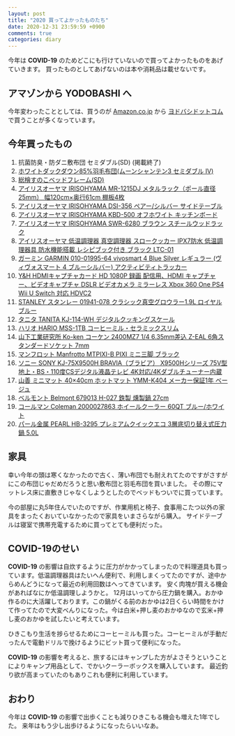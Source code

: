 ```yaml
---
layout: post
title: "2020 買ってよかったものたち"
date: 2020-12-31 23:59:59 +0900
comments: true
categories: diary
---
```


今年は **COVID-19** のためどこにも行けていないので買ってよかったものをあげていきます。
買ったものとしてあげないのは本や消耗品は載せないです。

## アマゾンから YODOBASHI へ

今年変わったこととしては、買うのが [Amazon.co.jp](https://www.amazon.co.jp) から [ヨドバシドットコム](https://www.yodobashi.com) で買うことが多くなっています。

## 今年買ったもの

1. 抗菌防臭・防ダニ敷布団 セミダブル(SD) (掲載終了)
1. [ホワイトダックダウン85%羽毛布団(ムーンシャンテン3 セミダブル IV)](https://www.nitori-net.jp/ec/product/5652818/)
1. [総檜すのこベッドフレーム(SD)](https://www.nitori-net.jp/ec/product/5650120/)
1. [アイリスオーヤマ IRISOHYAMA MR-1215DJ メタルラック（ポール直径25mm） 幅120cm×奥行61cm 棚板4枚](https://www.yodobashi.com/product-detail/100000001001416854/)
1. [アイリスオーヤマ IRISOHYAMA DSI-356 ペアー/シルバー サイドテーブル](https://www.yodobashi.com/product-detail/100000001004140773/)
1. [アイリスオーヤマ IRISOHYAMA KBD-500 オフホワイト キッチンボード](https://www.yodobashi.com/product-detail/100000001004140747/)
1. [アイリスオーヤマ IRISOHYAMA SWR-6280 ブラウン スチールウッドラック](https://www.yodobashi.com/product-detail/100000001004139973/)
1. [アイリスオーヤマ 低温調理器 真空調理器 スロークッカー IPX7防水 低温調理器具 防水機能搭載 レシピブック付き ブラック LTC-01](https://www.amazon.co.jp/gp/product/B07Z5482Y6)
1. [ガーミン GARMIN 010-01995-64 vivosmart 4 Blue Silver レギュラー (ヴィヴォスマート 4 ブルーシルバー) アクティビティトラッカー](https://www.yodobashi.com/product-detail/100000001004098394/)
1. [Y&H HDMIキャプチャカード HD 1080P 録画 配信用、HDMI キャプチャー、ビデオキャプチャ DSLR ビデオカメラ ミラーレス Xbox 360 One PS4 Wii U Switch 対応 HDVC2](https://www.amazon.co.jp/gp/product/B088T5M7GX)
1. [STANLEY スタンレー 01941-078 クラシック真空グロウラー1.9L ロイヤルブルー](https://www.yodobashi.com/product-detail/100000001004239528/)
1. [タニタ TANITA KJ-114-WH デジタルクッキングスケール](https://www.yodobashi.com/product-detail/100000001003817244/)
1. [ハリオ HARIO MSS-1TB コーヒーミル・セラミックスリム](https://www.yodobashi.com/product-detail/100000001002989474/)
1. [山下工業研究所 Ko-ken コーケン 2400MZ7 1/4 6.35mm差込 Z-EAL 6角スタンダードソケット 7mm](https://www.yodobashi.com/product-detail/100000001002595751/)
1. [マンフロット Manfrotto MTPIXI-B PIXI ミニ三脚 ブラック](https://www.yodobashi.com/product-detail/100000001001770635/)
1. [ソニー SONY KJ-75X9500H BRAVIA（ブラビア） X9500Hシリーズ 75V型 地上・BS・110度CSデジタル液晶テレビ 4K対応/4Kダブルチューナー内蔵](https://www.yodobashi.com/product-detail/100000001005568352/)
1. [山善 ミニマット 40×40cm ホットマット YMM-K404 メーカー保証1年 ベージュ](https://www.amazon.co.jp/gp/product/B0145YLQ2C)
1. [ベルモント Belmont 679013 H-027 鉄製 燻製鍋 27cm](https://www.yodobashi.com/product-detail/100000001002232784/)
1. [コールマン Coleman 2000027863 ホイールクーラー 60QT ブルー/ホワイト](https://www.yodobashi.com/product-detail/100000001002990844/)
1. [パール金属 PEARL HB-3295 プレミアムクイックエコ 3層底切り替え式圧力鍋 5.0L](https://www.yodobashi.com/product-detail/100000001003589327/)


## 家具

幸い今年の頭は寒くなかったので古く、薄い布団でも耐えれてたのですがさすがにこの布団じゃだめだろうと思い敷布団と羽毛布団を買いました。
その際にマットレス床に直敷きじゃなくしようとしたのでベッドもついでに買っています。

今の部屋に丸5年住んでいたのですが、作業用机と椅子、食事用こたつ以外の家具をまったくおいていなかったので家具をいまさらながら購入。
サイドテーブルは寝室で携帯充電するために買ってとても便利だった。

## COVID-19のせい

**COVID-19** の影響は自炊するように圧力がかかってしまったので料理道具も買っています。低温調理器具はたいへん便利で、利用しまくってたのですが、途中からめんどうになって最近の利用回数はへってきています。
安く肉塊が買える機会があればなにか低温調理しようかと。
12月はいってから圧力鍋を購入。おかゆ作るのに大活躍しております。この鍋がくる前のおかゆは2日くらい時間をかけて作ってたので大変べんりになった。今は白米+押し麦のおかゆなので玄米+押し麦のおかゆを試したいと考えています。

ひきこもり生活を捗らせるためにコーヒーミルも買った。コーヒーミルが手動だったんで電動ドリルで挽けるようにビット買って便利になった。

**COVID-19** の影響を考えると、旅するにはキャンプした方がよさそうということによりキャンプ用品として、でかいクーラーボックスを購入しています。
最近釣り欲が高まっていたのもありこれも便利に利用しています。

## おわり

今年は **COVID-19** の影響で出歩くことも減りひきこもる機会も増えた1年でした。
来年はもう少し出歩けるようになったらいいなあ。
